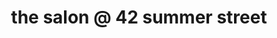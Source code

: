 ---
title: "the salon @ 42 summer street"
url: /barre/the-salon-at-42-summer-street/
shop: beauty
---